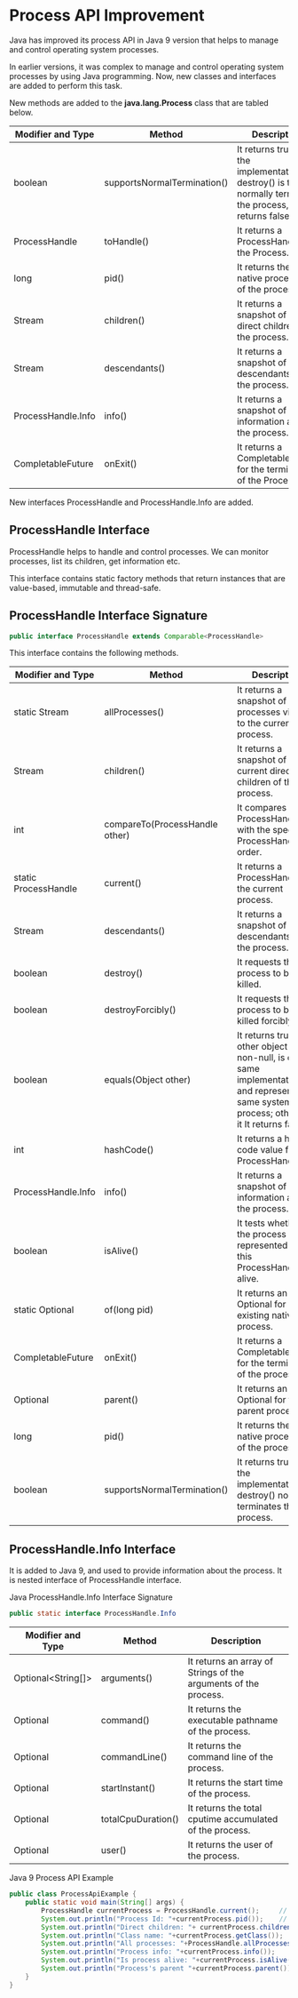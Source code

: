 # Process API Improvement

Java has improved its process API in Java 9 version that helps to manage and control operating system processes.

In earlier versions, it was complex to manage and control operating system processes by using Java programming. Now, new classes and interfaces are added to perform this task.

New methods are added to the **java.lang.Process** class that are tabled below.

|Modifier and Type|	Method|	Description|
|---|---|---|
|boolean	| supportsNormalTermination()	|It returns true if the implementation of destroy() is to normally terminate the process, else returns false.|
|ProcessHandle |	toHandle() |	It returns a ProcessHandle for the Process.|
|long |	pid()	| It returns the native process ID of the process.|
|Stream<ProcessHandle>	| children()	| It returns a snapshot of the direct children of the process.|
|Stream<ProcessHandle> |	descendants()	|It returns a snapshot of the descendants of the process.|
|ProcessHandle.Info	|info()|	It returns a snapshot of information about the process.|
|CompletableFuture<Process>	|onExit() |	It returns a CompletableFuture<Process> for the termination of the Process.|

New interfaces ProcessHandle and ProcessHandle.Info are added.

## ProcessHandle Interface

ProcessHandle helps to handle and control processes. We can monitor processes, list its children, get information etc.

This interface contains static factory methods that return instances that are value-based, immutable and thread-safe.

## ProcessHandle Interface Signature

```java
public interface ProcessHandle extends Comparable<ProcessHandle>  
```

This interface contains the following methods.

| Modifier and Type|	Method|	Description|
|---|---|---|
|static Stream<ProcessHandle>|	allProcesses() |	It returns a snapshot of all processes visible to the current process.|
|Stream<ProcessHandle>	| children()	| It returns a snapshot of the current direct children of the process.|
|int	|compareTo(ProcessHandle other)	|It compares this ProcessHandle with the specified ProcessHandle for order.|
|static ProcessHandle	|current()	|It returns a ProcessHandle for the current process.|
|Stream<ProcessHandle>	|descendants()	|It returns a snapshot of the descendants of the process.|
|boolean	|destroy()|	It requests the process to be killed.|
|boolean	|destroyForcibly()|	It requests the process to be killed forcibly.|
|boolean	|equals(Object other)	| It returns true if other object is non-null, is of the same implementation, and represents the same system process; otherwise it It returns false.|
|int	|hashCode() |	It returns a hash code value for this ProcessHandle.|
| ProcessHandle.Info|info()|	It returns a snapshot of information about the process.|
|boolean |	isAlive()	|It tests whether the process represented by this ProcessHandle is alive.|
|static Optional<ProcessHandle>	|of(long pid)	|It returns an Optional<ProcessHandle> for an existing native process.|
|CompletableFuture<ProcessHandle>	|onExit()	|It returns a CompletableFuture<ProcessHandle> for the termination of the process.|
|Optional<ProcessHandle>|	parent()	|It returns an Optional<ProcessHandle> for the parent process.|
|long	|pid()|	It returns the native process ID of the process.|
|boolean|	supportsNormalTermination()	|It returns true if the implementation of destroy() normally terminates the process.|


## ProcessHandle.Info Interface

It is added to Java 9, and used to provide information about the process. It is nested interface of ProcessHandle interface.

Java ProcessHandle.Info Interface Signature

```java
public static interface ProcessHandle.Info  
```

|Modifier and Type|	Method	|Description|
|---|---|---|
|Optional<String[]>	|arguments()	|It returns an array of Strings of the arguments of the process.|
|Optional<String>	|command()	|It returns the executable pathname of the process.|
|Optional<String>	|commandLine()	|It returns the command line of the process.|
|Optional<Instant>	|startInstant()	|It returns the start time of the process.|
|Optional<Duration>	|totalCpuDuration()	|It returns the total cputime accumulated of the process.|
|Optional<String>	|user()	|It returns the user of the process.|

Java 9 Process API Example

```java
public class ProcessApiExample {  
    public static void main(String[] args) {  
        ProcessHandle currentProcess = ProcessHandle.current();     // Current processhandle  
        System.out.println("Process Id: "+currentProcess.pid());    // Process id   
        System.out.println("Direct children: "+ currentProcess.children()); // Direct children of the process  
        System.out.println("Class name: "+currentProcess.getClass());       // Class name  
        System.out.println("All processes: "+ProcessHandle.allProcesses()); // All current processes   
        System.out.println("Process info: "+currentProcess.info());         // Process info  
        System.out.println("Is process alive: "+currentProcess.isAlive());   
        System.out.println("Process's parent "+currentProcess.parent());  // Parent of the process  
    }  
} 
```

